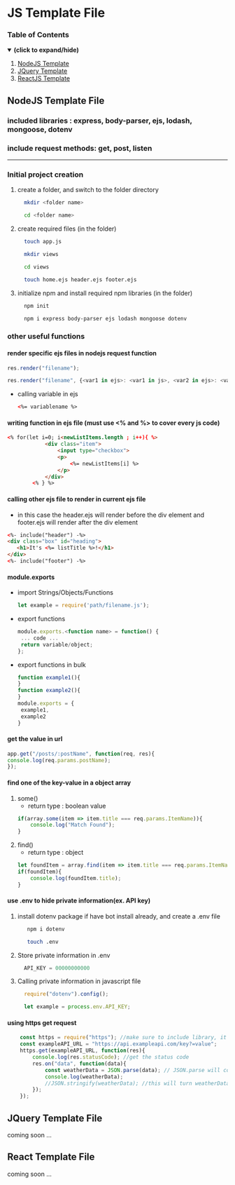 # JS Template File
### Table of Contents
<details open>
<summary><b>(click to expand/hide)</b></summary>
<!-- MarkdownTOC -->
    
1. [NodeJS Template](#node_section)
2. [JQuery Template](#jquery_section)
3. [ReactJS Template](#react_section)

<!-- /MarkdownTOC -->
</details>

<a id="node_section"></a>
## NodeJS Template File

### included libraries : express, body-parser, ejs, lodash, mongoose, dotenv
### include request methods: get, post, listen
---
### Initial project creation
1. create a folder, and switch to the folder directory
    ```bash
      mkdir <folder name>
    ```
    ```bash
      cd <folder name>
    ```
2. create required files (in the folder)
    ```bash
      touch app.js
    ```
    ```bash
      mkdir views
    ```
    ```bash
      cd views
    ```
    ```bash
      touch home.ejs header.ejs footer.ejs
    ```
3. initialize npm and install required npm libraries (in the folder)
    ```bash
      npm init
    ```
    ```bash
      npm i express body-parser ejs lodash mongoose dotenv
    ```
### other useful functions
#### render specific ejs files in nodejs request function
```javascript
res.render("filename");
```
```javascript
res.render("filename", {<var1 in ejs>: <var1 in js>, <var2 in ejs>: <var2 in js>});
```
  - calling variable in ejs
    ```html
    <%= variablename %>
    ```
#### writing function in ejs file (**must use <% and %> to cover every js code**)
```html
<% for(let i=0; i<newListItems.length ; i++){ %>
            <div class="item">
                <input type="checkbox">
                <p>
                    <%= newListItems[i] %>
                </p>
            </div>
        <% } %>
```
#### calling other ejs file to render in current ejs file
- in this case the header.ejs will render before the div element and footer.ejs will render after the div element
```html
<%- include("header") -%>
<div class="box" id="heading">
   <h1>It's <%= listTitle %>!</h1>
</div>
<%- include("footer") -%>
```
#### module.exports
 - import Strings/Objects/Functions
   ```javascript
   let example = require('path/filename.js');
   ```
 - export functions
   ```javascript
   module.exports.<function name> = function() {
    ... code ...
    return variable/object;
   };
   ```
 - export functions in bulk
   ```javascript
   function example1(){
   }
   function example2(){
   }
   module.exports = {
    example1,
    example2
   }
   ```
#### get the value in url
```javascript
app.get("/posts/:postName", function(req, res){
console.log(req.params.postName);
});
```
#### find one of the key-value in a object array
1. some()
    - return type : boolean value
    ```javascript
    if(array.some(item => item.title === req.params.ItemName)){
        console.log("Match Found");
    }
    ```
2. find()
    - return type : object
    ```javascript
    let foundItem = array.find(item => item.title === req.params.ItemName);
    if(foundItem){
        console.log(foundItem.title);
    }
    ```
#### use .env to hide private information(ex. API key)
1. install dotenv package if have bot install already, and create a .env file
   ```bash
      npm i dotenv
   ``` 
   ```bash
      touch .env
   ```
2. Store private information in .env
   ```javascript
     API_KEY = 00000000000
   ```
3. Calling private information in javascript file
   ```javascript
     require("dotenv").config();
   ```
   ```javascript
     let example = process.env.API_KEY;
   ```
#### using https get request
```javascript
    const https = require("https"); //make sure to include library, it is a built-in nodejs library so we don't have to npm install it.
    const exampleAPI_URL = "https://api.exampleapi.com/key?=value";
    https.get(exampleAPI_URL, function(res){
        console.log(res.statusCode); //get the status code
        res.on("data", function(data){
            const weatherData = JSON.parse(data); // JSON.parse will convert the response data from hex format to json format
            console.log(weatherData);
            //JSON.stringify(weatherData); //this will turn weatherData from object to string
        });
    });
```

<a id="jquery_section"></a>
## JQuery Template File
coming soon ...

<a id="react_section"></a>
## React Template File
coming soon ...
